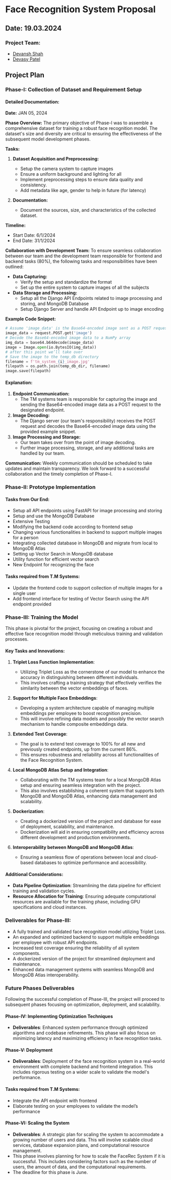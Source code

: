 # Face Recognition System Proposal

## Date: 19.03.2024

### Project Team:
- [Devansh Shah](@devansh-shah-11)
- [Devasy Patel](@Devasy23)

## Project Plan
### Phase-I: Collection of Dataset and Requirement Setup
#### Detailed Documentation:
**Date:** JAN 05, 2024

**Phase Overview:**
The primary objective of Phase-I was to assemble a comprehensive dataset for training a robust face recognition model. The dataset's size and diversity are critical to ensuring the effectiveness of the subsequent model development phases.

**Tasks:**
1. **Dataset Acquisition and Preprocessing:**
   - Setup the camera system to capture images
   - Ensure a uniform background and lighting for all
   - Implement preprocessing steps to ensure data quality and consistency.
   - Add metadata like age, gender to help in future (for latency)

2. **Documentation:**
   - Document the sources, size, and characteristics of the collected dataset.

**Timeline:**
- Start Date: 6/1/2024
- End Date: 31/1/2024

**Collaboration with Development Team:**
To ensure seamless collaboration between our team and the development team responsible for frontend and backend tasks (80%), the following tasks and responsibilities have been outlined:
- **Data Capturing:** 
   - Verify the setup and standardize the format
   - Set up the entire system to capture images of all the subjects
- **Data Storage and Processing:**
   - Setup all the Django API Endpoints related to image processing and storing, and MongoDB Database
   - Setup Django Server and handle API Endpoint up to image encoding

**Example Code Snippet:**
```python
# Assume 'image_data' is the Base64-encoded image sent as a POST request to the endpoint
image_data = request.POST.get('image')
# Decode the Base64-encoded image data to a NumPy array
img_data = base64.b64decode(image_data)
image = Image.open(io.BytesIO(img_data))
# after this point we’ll take over
# Save the image to the temp_db directory
filename = f'tm_system_{i}_image.jpg'
filepath = os.path.join(temp_db_dir, filename)
image.save(filepath)
```
#### Explanation:
1. **Endpoint Communication:**
   - The TM systems team is responsible for capturing the image and sending the Base64-encoded image data as a POST request to the designated endpoint.
2. **Image Decoding:**
   - The Django server (our team's responsibility) receives the POST request and decodes the Base64-encoded image data using the provided example snippet.
3. **Image Processing and Storage:**
   - Our team takes over from the point of image decoding.
   - Further image processing, storage, and any additional tasks are handled by our team.

**Communication:**
Weekly communication should be scheduled to take updates and maintain transparency. We look forward to a successful collaboration and the timely completion of Phase-I.
### Phase-II: Prototype Implementation
#### Tasks from Our End:
- Setup all API endpoints using FastAPI for image processing and storing
- Setup and use the MongoDB Database
- Extensive Testing
- Modifying the backend code according to frontend setup
- Changing various functionalities in backend to support multiple images for a person
- Integrating collected database in MongoDB and migrate from local to MongoDB Atlas
- Setting up Vector Search in MongoDB database
- Utility function for efficient vector search
- New Endpoint for recognizing the face

#### Tasks required from T.M Systems:
- Update the frontend code to support collection of multiple images for a single user
- Add frontend interface for testing of Vector Search using the API endpoint provided

### Phase-III: Training the Model
This phase is pivotal for the project, focusing on creating a robust and effective face recognition model through meticulous training and validation processes.

#### Key Tasks and Innovations:

1. **Triplet Loss Function Implementation**: 
   - Utilizing Triplet Loss as the cornerstone of our model to enhance the accuracy in distinguishing between different individuals.
   - This involves crafting a training strategy that effectively verifies the similarity between the vector embeddings of faces.

2. **Support for Multiple Face Embeddings**:
   - Developing a system architecture capable of managing multiple embeddings per employee to boost recognition precision.
   - This will involve refining data models and possibly the vector search mechanism to handle composite embeddings data.

3. **Extended Test Coverage**:
   - The goal is to extend test coverage to 100% for all new and previously created endpoints, up from the current 86%.
   - This ensures robustness and reliability across all functionalities of the Face Recognition System.

4. **Local MongoDB Atlas Setup and Integration**:
   - Collaborating with the TM systems team for a local MongoDB Atlas setup and ensuring seamless integration with the project.
   - This also involves establishing a coherent system that supports both MongoDB and MongoDB Atlas, enhancing data management and scalability.

5. **Dockerization**:
   - Creating a dockerized version of the project and database for ease of deployment, scalability, and maintenance.
   - Dockerization will aid in ensuring compatibility and efficiency across different development and production environments.

6. **Interoperability between MongoDB and MongoDB Atlas**:
   - Ensuring a seamless flow of operations between local and cloud-based databases to optimize performance and accessibility.

#### Additional Considerations:
- **Data Pipeline Optimization**: Streamlining the data pipeline for efficient training and validation cycles.
- **Resource Allocation for Training**: Ensuring adequate computational resources are available for the training phase, including GPU specifications and cloud instances.

### Deliverables for Phase-III:
- A fully trained and validated face recognition model utilizing Triplet Loss.
- An expanded and optimized backend to support multiple embeddings per employee with robust API endpoints.
- Increased test coverage ensuring the reliability of all system components.
- A dockerized version of the project for streamlined deployment and maintenance.
- Enhanced data management systems with seamless MongoDB and MongoDB Atlas interoperability.

### Future Phases Deliverables

Following the successful completion of Phase-III, the project will proceed to subsequent phases focusing on optimization, deployment, and scalability.

#### Phase-IV: Implementing Optimization Techniques
- **Deliverables**: Enhanced system performance through optimized algorithms and codebase refinements. This phase will also focus on minimizing latency and maximizing efficiency in face recognition tasks.

#### Phase-V: Deployment
- **Deliverables**: Deployment of the face recognition system in a real-world environment with complete backend and frontend integration. This includes rigorous testing on a wider scale to validate the model's performance.

#### Tasks required from T.M Systems:
- Integrate the API endpoint with frontend
- Elaborate testing on your employees to validate the model’s performance

#### Phase-VI: Scaling the System
- **Deliverables**: A strategic plan for scaling the system to accommodate a growing number of users and data. This will involve scalable cloud services, database expansion plans, and computational resource management.
- This phase involves planning for how to scale the FaceRec System if it is successful. This includes considering factors such as the number of users, the amount of data, and the computational requirements. 
- The deadline for this phase is June.
